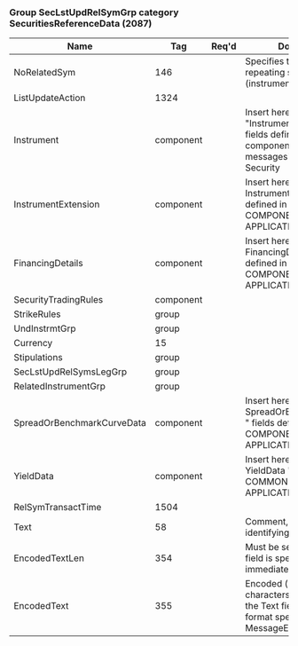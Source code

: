 ### Group SecLstUpdRelSymGrp category SecuritiesReferenceData (2087)

| Name                       | Tag       | Req'd | Documentation                                                                                                                           |
|----------------------------|-----------|----------|-------------------------------------------------------------------------------------------------------------------------------|
| NoRelatedSym               | 146       |       | Specifies the number of repeating symbols (instruments) specified                                                                       |
| ListUpdateAction           | 1324      |       |                                                                                                                                |
| Instrument                 | component |       | Insert here the set of "Instrument" (symbology) fields defined in "common components of application messages" of the requested Security |
| InstrumentExtension        | component |       | Insert here the set of " InstrumentExtension " fields defined in " COMMON COMPONENTS OF APPLICATION MESSAGES "                          |
| FinancingDetails           | component |       | Insert here the set of " FinancingDetails " fields defined in " COMMON COMPONENTS OF APPLICATION MESSAGES "                             |
| SecurityTradingRules       | component |       |                                                                                                                                |
| StrikeRules                | group     |       |                                                                                                                                |
| UndInstrmtGrp              | group     |       |                                                                                                                                |
| Currency                   | 15        |       |                                                                                                                                |
| Stipulations               | group     |       |                                                                                                                                |
| SecLstUpdRelSymsLegGrp     | group     |       |                                                                                                                                |
| RelatedInstrumentGrp       | group     |       |                                                                                                                                |
| SpreadOrBenchmarkCurveData | component |       | Insert here the set of " SpreadOrBenchmarkCurveData " fields defined in " COMMON COMPONENTS OF APPLICATION MESSAGES "                   |
| YieldData                  | component |       | Insert here the set of " YieldData " fields defined in " COMMON COMPONENTS OF APPLICATION MESSAGES "                                    |
| RelSymTransactTime         | 1504      |       |                                                                                                                                |
| Text                       | 58        |       | Comment, instructions, or other identifying information.                                                                                |
| EncodedTextLen             | 354       |       | Must be set if EncodedText field is specified and must immediately precede it.                                                          |
| EncodedText                | 355       |       | Encoded (non-ASCII characters) representation of the Text field in the encoded format specified via the MessageEncoding field.          |

